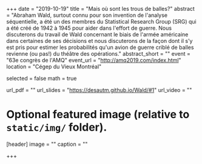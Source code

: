 +++
date = "2019-10-19"
title = "Mais où sont les trous de balles?"
abstract = "Abraham Wald, surtout connu pour son invention de l'analyse séquentielle, a été un des membres du Statistical Research Group (SRG) qui a été créé de 1942 à 1945 pour aider dans l'effort de guerre. Nous discuterons du travail de Wald concernant le biais de l'armée américaine dans certaines de ses décisions et nous discuterons de la façon dont il s'y est pris pour estimer les probabilités qu'un avion de guerre criblé de balles revienne (ou pas!) du théâtre des opérations."
abstract_short = ""
event = "63e congrès de l'AMQ"
event_url = "http://amq2019.com/index.html"
location = "Cégep du Vieux Montréal"

selected = false
math = true

url_pdf = ""
url_slides = "https://desautm.github.io/Wald/#1"
url_video = ""

# Optional featured image (relative to `static/img/` folder).
[header]
image = ""
caption = ""

+++
